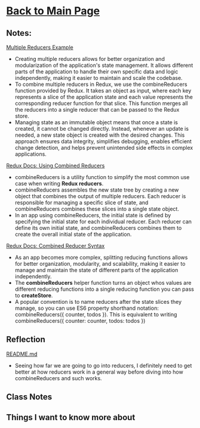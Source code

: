 # [Back to Main Page](https://reecerenninger.github.io/reading-notes/)

## Notes:

[Multiple Reducers Example](https://www.youtube.com/watch?v=gBER4Or86hE)

- Creating multiple reducers allows for better organization and modularization of the application's state management. It allows different parts of the application to handle their own specific data and logic independently, making it easier to maintain and scale the codebase.
- To combine multiple reducers in Redux, we use the combineReducers function provided by Redux. It takes an object as input, where each key represents a slice of the application state and each value represents the corresponding reducer function for that slice. This function merges all the reducers into a single reducer that can be passed to the Redux store.
- Managing state as an immutable object means that once a state is created, it cannot be changed directly. Instead, whenever an update is needed, a new state object is created with the desired changes. This approach ensures data integrity, simplifies debugging, enables efficient change detection, and helps prevent unintended side effects in complex applications.

[Redux Docs: Using Combined Reducers](https://redux.js.org/recipes/structuring-reducers/using-combinereducers/)

- combineReducers is a utility function to simplify the most common use case when writing **Redux reducers**.
- combineReducers assembles the new state tree by creating a new object that combines the output of multiple reducers. Each reducer is responsible for managing a specific slice of state, and combineReducers combines these slices into a single state object.
- In an app using combineReducers, the initial state is defined by specifying the initial state for each individual reducer. Each reducer can define its own initial state, and combineReducers combines them to create the overall initial state of the application.

[Redux Docs: Combined Reducer Syntax](https://redux.js.org/api/combinereducers/)

- As an app becomes more complex, splitting reducing functions allows for better organization, modularity, and scalability, making it easier to manage and maintain the state of different parts of the application independently.
- The **combineReducers** helper function turns an object whos values are different reducing functions into a single reducing function you can pass to **createStore**.
- A popular convention is to name reducers after the state slices they manage, so you can use ES6 property shorthand notation: combineReducers({ counter, todos }). This is equivalent to writing combineReducers({ counter: counter, todos: todos })

## Reflection

[README.md](https://codefellows.github.io/code-401-javascript-guide/curriculum/class-37/)

- Seeing how far we are going to go into reducers, I definitely need to get better at how reducers work in a general way before diving into how combineReducers and such works. 

## Class Notes

## Things I want to know more about
